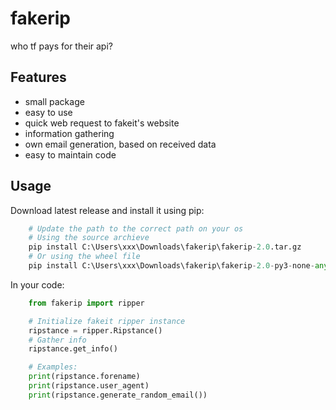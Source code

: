 # fakerip

who tf pays for their api?


## Features

- small package
- easy to use
- quick web request to fakeit's website
- information gathering
- own email generation, based on received data
- easy to maintain code


## Usage
Download latest release and install it using pip:
```py
    # Update the path to the correct path on your os
    # Using the source archieve
    pip install C:\Users\xxx\Downloads\fakerip\fakerip-2.0.tar.gz
    # Or using the wheel file
    pip install C:\Users\xxx\Downloads\fakerip\fakerip-2.0-py3-none-any.whl
```

In your code:
```py
    from fakerip import ripper

    # Initialize fakeit ripper instance
    ripstance = ripper.Ripstance()
    # Gather info
    ripstance.get_info()

    # Examples:
    print(ripstance.forename)
    print(ripstance.user_agent)
    print(ripstance.generate_random_email())
```
    
